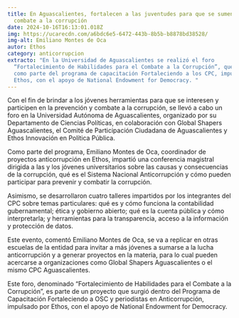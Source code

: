 ```yaml
---
title: En Aguascalientes, fortalecen a las juventudes para que se sumen al
  combate a la corrupción
date: 2024-10-16T16:13:01.018Z
img: https://ucarecdn.com/a6bdc6e5-6472-443b-8b5b-b8878bd38528/
img-alt: Emiliano Montes de Oca
autor: Ethos
category: anticorrupcion
extracto: "En la Universidad de Aguascalientes se realizó el foro
  “Fortalecimiento de Habilidades para el Combate a la Corrupción”, que surgió
  como parte del programa de capacitación Fortaleciendo a los CPC, impulsado por
  Ethos, con el apoyo de National Endowment for Democracy. "
---
```

Con el fin de brindar a los jóvenes herramientas para que se interesen y participen en la prevención y combate a la corrupción, se llevó a cabo un foro en la Universidad Autónoma de Aguascalientes, organizado por su Departamento de Ciencias Políticas, en colaboración con Global Shapers Aguascalientes, el Comité de Participación Ciudadana de Aguascalientes y Ethos Innovación en Política Pública.

Como parte del programa, Emiliano Montes de Oca, coordinador de proyectos anticorrupción en Ethos, impartió una conferencia magistral dirigida a las y los jóvenes universitarios sobre las causas y consecuencias de la corrupción, qué es el Sistema Nacional Anticorrupción y cómo pueden participar para prevenir y combatir la corrupción.

Asimismo, se desarrollaron cuatro talleres impartidos por los integrantes del CPC sobre temas particulares: qué es y cómo funciona la contabilidad gubernamental; ética y gobierno abierto; qué es la cuenta pública y cómo interpretarla; y herramientas para la transparencia, acceso a la información y protección de datos.

Este evento, comentó Emiliano Montes de Oca, se va a replicar en otras escuelas de la entidad para invitar a más jóvenes a sumarse a la lucha anticorrupción y a generar proyectos en la materia, para lo cual pueden acercarse a organizaciones como Global Shapers Aguascalientes o el mismo CPC Aguascalientes.

Este foro, denominado “Fortalecimiento de Habilidades para el Combate a la Corrupción”, es parte de un proyecto que surgió dentro del Programa de Capacitación Fortaleciendo a OSC y periodistas en Anticorrupción, impulsado por Ethos, con el apoyo de National Endowment for Democracy.